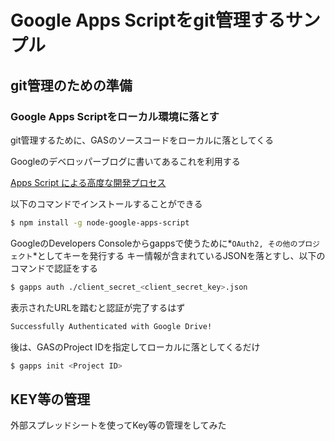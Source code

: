# Google Apps Scriptをgit管理するサンプル

## git管理のための準備

### Google Apps Scriptをローカル環境に落とす

git管理するために、GASのソースコードをローカルに落としてくる

Googleのデベロッパーブログに書いてあるこれを利用する

[Apps Script による高度な開発プロセス](https://googledevjp.blogspot.jp/2016/01/apps-script.html)

以下のコマンドでインストールすることができる
```bash
$ npm install -g node-google-apps-script
```

GoogleのDevelopers Consoleからgappsで使うために*`OAuth2, その他のプロジェクト`*としてキーを発行する
キー情報が含まれているJSONを落とすし、以下のコマンドで認証をする
```bash
$ gapps auth ./client_secret_<client_secret_key>.json
```

表示されたURLを踏むと認証が完了するはず
```bash
Successfully Authenticated with Google Drive!
```

後は、GASのProject IDを指定してローカルに落としてくるだけ
```bash
$ gapps init <Project ID>
```


## KEY等の管理
外部スプレッドシートを使ってKey等の管理をしてみた
